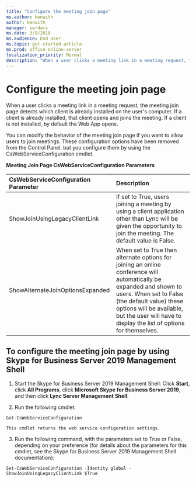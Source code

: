 ```yaml
---
title: "Configure the meeting join page"
ms.author: kenwith
author: kenwith
manager: serdars
ms.date: 3/9/2018
ms.audience: End User
ms.topic: get-started-article
ms.prod: office-online-server
localization_priority: Normal
description: "When a user clicks a meeting link in a meeting request, the meeting join page detects which client is already installed on the user's computer. If a client is already installed, that client opens and joins the meeting. If a client is not installed, by default the Web App opens."
---
```


# Configure the meeting join page

When a user clicks a meeting link in a meeting request, the meeting join page detects which client is already installed on the user's computer. If a client is already installed, that client opens and joins the meeting. If a client is not installed, by default the Web App opens.
  
You can modify the behavior of the meeting join page if you want to allow users to join meetings. These configuration options have been removed from the Control Panel, but you configure them by using the CsWebServiceConfiguration cmdlet.
  
**Meeting Join Page CsWebServiceConfiguration Parameters**

|**CsWebServiceConfiguration Parameter**|**Description**|
|:-----|:-----|
|ShowJoinUsingLegacyClientLink  <br/> |If set to True, users joining a meeting by using a client application other than Lync will be given the opportunity to join the meeting. The default value is False.  <br/> |
|ShowAlternateJoinOptionsExpanded  <br/> |When set to True then alternate options for joining an online conference will automatically be expanded and shown to users. When set to False (the default value) these options will be available, but the user will have to display the list of options for themselves.  <br/> |
   
## To configure the meeting join page by using Skype for Business Server 2019 Management Shell

1. Start the Skype for Business Server 2019 Management Shell: Click **Start**, click **All Programs**, click **Microsoft Skype for Business Server 2019**, and then click **Lync Server Management Shell**.
    
2. Run the following cmdlet: 
    
  ```
  Get-CsWebServiceConfiguration
  ```

    This cmdlet returns the web service configuration settings.
    
3. Run the following command, with the parameters set to True or False, depending on your preference (for details about the parameters for this cmdlet, see the Skype for Business Server 2019 Management Shell documentation):
    
  ```
  Set-CsWebServiceConfiguration -Identity global -ShowJoinUsingLegacyClientLink $True
  ```


